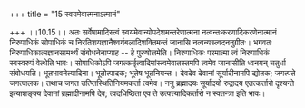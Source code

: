 +++
title = "15 स्वयमेवात्मनाऽत्मानं"

+++
।।10.15।। अतः सर्वेषामादिस्त्वं स्वयमेवान्योपदेशमन्तरेणात्मना
नत्वन्तःकरणादिकरणेनात्मानं निरुपाधिकं सोपाधिकं च
निरतिशयज्ञानैश्वर्यबलादिशक्तिमन्तं जानासि नत्वन्यस्त्वदननुग्रीतः। भगवतः
निरुपाधिकात्मज्ञानसामर्थ्यं संबोधनेनाप्याह -- हे पुरुषोत्तमेति।
निरुपाधिकः परमात्मा त्वं निरुपाधिकं स्वस्वरुपं वेत्थेति भावः।
सोपाधिकोऽपि जगत्कर्तृत्वादिमांस्त्वमेवातस्तमपि त्वमेव जानासीति ध्वनयन्
चतुर्धा संबोधयति। भूतभावनेत्यादिना। भूतोत्पादक; भूतेष भूतनियन्तः। देवदेव
देवानां सूर्यादीनामपि द्योतक; जगत्पते जगत्पालक। तथाच जगत
उत्प्तिस्थितिनियमकर्ता त्वमेव। ननु ब्रह्मादयः सूर्यादयो रुद्रादय
एतत्कर्तारो दृश्यन्ते इत्याशङ्क्य देवानां ब्रह्मादीनामपि देव;
त्वदधिष्ठिता एव ते उत्पत्त्यादिकर्तारो न स्वतन्त्रा इति भावः।
